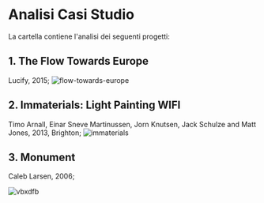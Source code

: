 # Analisi Casi Studio
La cartella contiene l'analisi dei seguenti progetti:
## 1. The Flow Towards Europe
Lucify, 2015;
![flow-towards-europe](https://user-images.githubusercontent.com/79698027/122646190-3c8c8c00-d11e-11eb-9de2-26775fa843c5.png)
## 2. Immaterials: Light Painting WIFI
Timo Arnall, Einar Sneve Martinussen, Jorn Knutsen, Jack Schulze and Matt Jones, 2013, Brighton;
![immaterials](https://user-images.githubusercontent.com/79698027/122646221-5f1ea500-d11e-11eb-9bfc-e6238d6a0a67.jpg)
## 3. Monument
Caleb Larsen, 2006;

![vbxdfb](https://user-images.githubusercontent.com/79698027/122646495-afe2cd80-d11f-11eb-82ba-fb299a279538.jpg)




